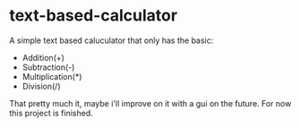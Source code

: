 # text-based-calculator
 
A simple text based caluculator that only has the basic:
- Addition(+)
- Subtraction(-)
- Multiplication(*)
- Division(/)

That pretty much it, maybe i'll improve on it with a gui on the future. For now this project is finished.
